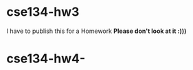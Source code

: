 # cse134-hw3

I have to publish this for a Homework
**Please don't look at it :)))**

# cse134-hw4-
